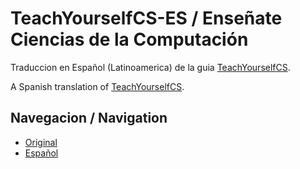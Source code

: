# TeachYourselfCS-ES / Enseñate Ciencias de la Computación

Traduccion en Español (Latinoamerica) de la guia [TeachYourselfCS](https://teachyourselfcs.com/).

A Spanish translation of [TeachYourselfCS](https://teachyourselfcs.com/). 

## Navegacion / Navigation 

*   [Original](https://teachyourselfcs.com/)
*   [Español](TeachYourselfCS-ES.md)
